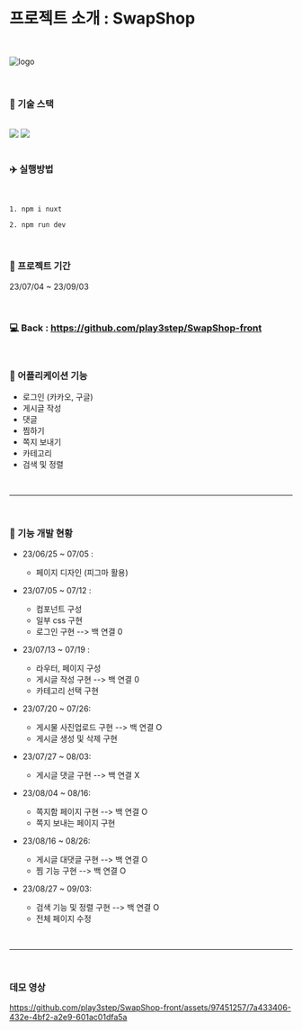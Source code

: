 
<h1>프로젝트 소개 : SwapShop</h1> 
<br>

![logo](https://github.com/play3step/SwapShop-front/assets/97451257/93b9794a-53dd-4ccc-86ce-07ebc4120993)

<br>


### 📖 기술 스택
<br>

<div>
<img src="https://img.shields.io/badge/git-F05032?style=for-the-badge&logo=git&logoColor=white">
<img src="https://img.shields.io/badge/Nuxt.js-00DC82?style=for-the-badge&logo=nuxtdotjs&logoColor=white">
</div>   
<br>


### ✈️ 실행방법
<br>

  ```
  1. npm i nuxt

  2. npm run dev
  ```

<br>

### 📆 프로젝트 기간
23/07/04 ~ 23/09/03

<br>

### 💻 Back : https://github.com/play3step/SwapShop-front 

<br>


### 📝 어플리케이션 기능
  - 로그인 (카카오, 구글)
  - 게시글 작성
  - 댓글
  - 찜하기
  - 쪽지 보내기
  - 카테고리
  - 검색 및 정렬
    
<br>

---

<br>

### 📝 기능 개발 현황
- 23/06/25 ~ 07/05 :
    - 페이지 디자인 (피그마 활용)
 
- 23/07/05 ~ 07/12 :
    - 컴포넌트 구성
    - 일부 css 구현
    - 로그인 구현 --> 백 연결 0

- 23/07/13 ~ 07/19 :
    - 라우터, 페이지 구성
    - 게시글 작성 구현 --> 백 연결 0
    - 카테고리 선택 구현
 
- 23/07/20 ~ 07/26: 
    - 게시물 사진업로드 구현 --> 백 연결 O
    - 게시글 생성 및 삭제 구현

- 23/07/27 ~ 08/03:
    - 게시글 댓글 구현 --> 백 연결 X

- 23/08/04 ~ 08/16:
    - 쪽지함 페이지 구현 --> 백 연결 O
    - 쪽지 보내는 페이지 구현

 - 23/08/16 ~ 08/26:
    - 게시글 대댓글 구현 --> 백 연결 O
    - 찜 기능 구현 --> 백 연결 O

 - 23/08/27 ~ 09/03:
    - 검색 기능 및 정렬 구현 --> 백 연결 O
    - 전체 페이지 수정
  
<br>

---

<br>

### 데모 영상

https://github.com/play3step/SwapShop-front/assets/97451257/7a433406-432e-4bf2-a2e9-601ac01dfa5a

